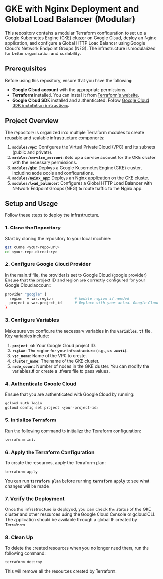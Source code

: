 # GKE with Nginx Deployment and Global Load Balancer (Modular)

This repository contains a modular Terraform configuration to set up a Google Kubernetes Engine (GKE) cluster on Google Cloud, deploy an Nginx application, and configure a Global HTTP Load Balancer using Google Cloud's Network Endpoint Groups (NEG). The infrastructure is modularized for better organization and scalability.

## Prerequisites

Before using this repository, ensure that you have the following:

- **Google Cloud account** with the appropriate permissions.
- **Terraform** installed. You can install it from [Terraform's website](https://www.terraform.io/downloads.html).
- **Google Cloud SDK** installed and authenticated. Follow [Google Cloud SDK installation instructions](https://cloud.google.com/sdk/docs/install).

## Project Overview

The repository is organized into multiple Terraform modules to create reusable and scalable infrastructure components:

1. **`modules/vpc`**: Configures the Virtual Private Cloud (VPC) and its subnets (public and private).
2. **`modules/service_account`**: Sets up a service account for the GKE cluster with the necessary permissions.
3. **`modules/gke`**: Deploys a Google Kubernetes Engine (GKE) cluster, including node pools and configurations.
4. **`modules/nginx_app`**: Deploys an Nginx application on the GKE cluster.
5. **`modules/load_balancer`**: Configures a Global HTTP Load Balancer with Network Endpoint Groups (NEG) to route traffic to the Nginx app.

## Setup and Usage

Follow these steps to deploy the infrastructure.

### 1. Clone the Repository

Start by cloning the repository to your local machine:

```bash
git clone <your-repo-url>
cd <your-repo-directory>
```

### 2. Configure Google Cloud Provider

In the main.tf file, the provider is set to Google Cloud (google provider). Ensure that the project ID and region are correctly configured for your Google Cloud account:

```bash
provider "google" {
  region  = var.region          # Update region if needed
  project = var.project_id      # Replace with your actual Google Cloud project ID
}
```

### 3. Configure Variables

Make sure you configure the necessary variables in the **`variables.tf`** file. Key variables include:

1. **`project_id`**: Your Google Cloud project ID.
2. **`region`**: The region for your infrastructure (e.g., **`us-west1`**).
3. **`vpc_name`**: Name of the VPC to create.
4. **`cluster_name`**: The name of the GKE cluster.
5. **`node_count`**: Number of nodes in the GKE cluster.
You can modify the variables.tf or create a .tfvars file to pass values.


### 4. Authenticate Google Cloud

Ensure that you are authenticated with Google Cloud by running:

```bash
gcloud auth login
gcloud config set project <your-project-id>
```

### 5. Initialize Terraform

Run the following command to initialize the Terraform configuration:

```bash
terraform init
```

### 6. Apply the Terraform Configuration

To create the resources, apply the Terraform plan:

```bash
terraform apply
```

You can run **`terraform plan`** before running **`terraform apply`** to see what changes will be made.


### 7. Verify the Deployment

Once the infrastructure is deployed, you can check the status of the GKE cluster and other resources using the Google Cloud Console or gcloud CLI. The application should be available through a global IP created by Terraform.

### 8. Clean Up

To delete the created resources when you no longer need them, run the following command:

```bash
terraform destroy
```

This will remove all the resources created by Terraform.






